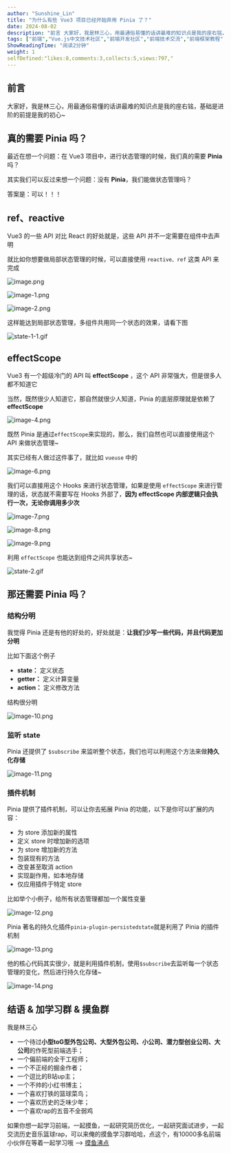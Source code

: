 ```yaml
---
author: "Sunshine_Lin"
title: "为什么有些 Vue3 项目已经开始弃用 Pinia 了？"
date: 2024-08-02
description: "前言 大家好，我是林三心，用最通俗易懂的话讲最难的知识点是我的座右铭，基础是进阶的前提是我的初心~ 真的需要 Pinia 吗？ 最近在想一个问题：在 Vue3 项目中，进行状态管理的时候，我们真的需要"
tags: ["前端","Vue.js中文技术社区","前端开发社区","前端技术交流","前端框架教程","JavaScript 学习资源","CSS 技巧与最佳实践","HTML5 最新动态","前端工程师职业发展","开源前端项目","前端技术趋势"]
ShowReadingTime: "阅读2分钟"
weight: 1
selfDefined:"likes:8,comments:3,collects:5,views:797,"
---
```

前言
--

大家好，我是林三心，用最通俗易懂的话讲最难的知识点是我的座右铭，基础是进阶的前提是我的初心~

真的需要 Pinia 吗？
-------------

最近在想一个问题：在 Vue3 项目中，进行状态管理的时候，我们真的需要 **Pinia** 吗？

其实我们可以反过来想一个问题：没有 **Pinia**，我们能做状态管理吗？

答案是：可以！！！

ref、reactive
------------

Vue3 的一些 API 对比 React 的好处就是，这些 API 并不一定需要在组件中去声明

就比如你想要做局部状态管理的时候，可以直接使用 `reactive、ref` 这类 API 来完成

![image.png](/images/jueJin/7fd7d5825c1b488.png)

![image-1.png](/images/jueJin/6e091281135140c.png)

![image-2.png](/images/jueJin/35b69e9e063b4a4.png)

这样能达到局部状态管理，多组件共用同一个状态的效果，请看下图

![state-1-1.gif](/images/jueJin/6f0db3e4e7a843b.png)

effectScope
-----------

Vue3 有一个超级冷门的 API 叫 **effectScope** ，这个 API 非常强大，但是很多人都不知道它

当然，既然很少人知道它，那自然就很少人知道，Pinia 的底层原理就是依赖了 **effectScope**

![image-4.png](/images/jueJin/11ac50b9f3e4450.png)

既然 Pinia 是通过`effectScope`来实现的，那么，我们自然也可以直接使用这个 API 来做状态管理~

其实已经有人做过这件事了，就比如 `vueuse` 中的

![image-6.png](/images/jueJin/f4215918ac5d40b.png)

我们可以直接用这个 Hooks 来进行状态管理，如果是使用 `effectScope` 来进行管理的话，状态就不需要写在 Hooks 外部了，**因为 effectScope 内部逻辑只会执行一次，无论你调用多少次**

![image-7.png](/images/jueJin/5af33e9e4796495.png)

![image-8.png](/images/jueJin/239fb9f9625a48e.png)

![image-9.png](/images/jueJin/fb07dfea844d4c1.png)

利用 `effectScope` 也能达到组件之间共享状态~

![state-2.gif](/images/jueJin/8682d1d1edbe490.png)

那还需要 Pinia 吗？
-------------

### 结构分明

我觉得 Pinia 还是有他的好处的，好处就是：**让我们少写一些代码，并且代码更加分明**

比如下面这个例子

*   **state：** 定义状态
*   **getter：** 定义计算变量
*   **action：** 定义修改方法

结构很分明

![image-10.png](/images/jueJin/0d23cab38fb74ec.png)

### 监听 state

Pinia 还提供了 `$subscribe` 来监听整个状态，我们也可以利用这个方法来做**持久化存储**

![image-11.png](/images/jueJin/1176553dcd1140f.png)

### 插件机制

Pinia 提供了插件机制，可以让你去拓展 Pinia 的功能，以下是你可以扩展的内容：

*   为 store 添加新的属性
*   定义 store 时增加新的选项
*   为 store 增加新的方法
*   包装现有的方法
*   改变甚至取消 action
*   实现副作用，如本地存储
*   仅应用插件于特定 store

比如举个小例子，给所有状态管理都加一个属性变量

![image-12.png](/images/jueJin/3e61cdbcb51e4fa.png)

Pinia 著名的持久化插件`pinia-plugin-persistedstate`就是利用了 Pinia 的插件机制

![image-13.png](/images/jueJin/e6ec2efe360e469.png)

他的核心代码其实很少，就是利用插件机制，使用`$subscribe`去监听每一个状态管理的变化，然后进行持久化存储~

![image-14.png](/images/jueJin/5c0d0563f65b4ec.png)

结语 & 加学习群 & 摸鱼群
---------------

我是林三心

*   一个待过**小型toG型外包公司、大型外包公司、小公司、潜力型创业公司、大公司**的作死型前端选手；
*   一个偏前端的全干工程师；
*   一个不正经的掘金作者；
*   一个逗比的B站up主；
*   一个不帅的小红书博主；
*   一个喜欢打铁的篮球菜鸟；
*   一个喜欢历史的乏味少年；
*   一个喜欢rap的五音不全弱鸡

如果你想一起学习前端，一起摸鱼，一起研究简历优化，一起研究面试进步，一起交流历史音乐篮球rap，可以来俺的摸鱼学习群哈哈，点这个，有10000多名前端小伙伴在等着一起学习哦 --> [摸鱼沸点](https://juejin.cn/pin/7035153948126216206 "https://juejin.cn/pin/7035153948126216206")